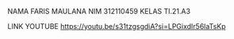 NAMA FARIS MAULANA
NIM 312110459
KELAS TI.21.A3

LINK YOUTUBE
https://youtu.be/s31tzgsgdiA?si=LPGixdIr56laTsKp
